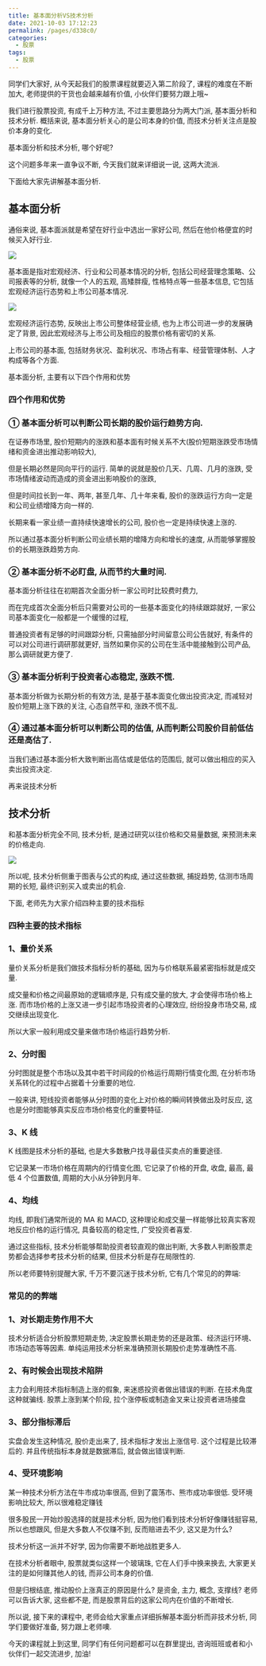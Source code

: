 ```yaml
---
title: 基本面分析VS技术分析
date: 2021-10-03 17:12:23
permalink: /pages/d338c0/
categories:
  - 股票
tags:
  - 股票
---
```


同学们大家好, 从今天起我们的股票课程就要迈入第二阶段了, 课程的难度在不断加大, 老师提供的干货也会越来越有价值, 小伙伴们要努力跟上哦~

我们进行股票投资, 有成千上万种方法, 不过主要思路分为两大门派, 基本面分析和技术分析. 概括来说, 基本面分析关心的是公司本身的价值, 而技术分析关注点是股价本身的变化.

基本面分析和技术分析, 哪个好呢?

这个问题多年来一直争议不断, 今天我们就来详细说一说, 这两大流派.

下面给大家先讲解基本面分析.

## 基本面分析

通俗来说, 基本面派就是希望在好行业中选出一家好公司, 然后在他价格便宜的时候买入好行业.

![](../.vuepress/public/img/stock/016.png)

基本面是指对宏观经济、行业和公司基本情况的分析, 包括公司经营理念策略、公司报表等的分析, 就像一个人的五观, 高矮胖瘦, 性格特点等一些基本信息, 它包括宏观经济运行态势和上市公司基本情况.

![](../.vuepress/public/img/stock/017.png)

宏观经济运行态势, 反映出上市公司整体经营业绩, 也为上市公司进一步的发展确定了背景, 因此宏观经济与上市公司及相应的股票价格有密切的关系.

上市公司的基本面, 包括财务状况、盈利状况、市场占有率、经营管理体制、人才构成等各个方面.

基本面分析, 主要有以下四个作用和优势

### 四个作用和优势

### ① 基本面分析可以判断公司长期的股价运行趋势方向.

在证券市场里, 股价短期内的涨跌和基本面有时候关系不大(股价短期涨跌受市场情绪和资金进出推动影响较大),

但是长期必然是同向平行的运行. 简单的说就是股价几天、几周、几月的涨跌, 受市场情绪波动而造成的资金进出影响股价的涨跌,

但是时间拉长到一年、两年, 甚至几年、几十年来看, 股价的涨跌运行方向一定是和公司业绩增降方向一样的.

长期来看一家业绩一直持续快速增长的公司, 股价也一定是持续快速上涨的.

所以通过基本面分析判断公司业绩长期的增降方向和增长的速度, 从而能够掌握股价的长期涨跌趋势方向.

### ② 基本面分析不必盯盘, 从而节约大量时间.

基本面分析往往在初期首次全面分析一家公司时比较费时费力,

而在完成首次全面分析后只需要对公司的一些基本面变化的持续跟踪就好, 一家公司基本面变化一般都是一个缓慢的过程,

普通投资者有足够的时间跟踪分析, 只需抽部分时间留意公司公告就好, 有条件的可以对公司进行调研那就更好, 当然如果你买的公司在生活中能接触到公司产品, 那么调研就更方便了.

### ③ 基本面分析利于投资者心态稳定, 涨跌不慌.

基本面分析做为长期分析的有效方法, 是基于基本面变化做出投资决定, 而减轻对股价短期上涨下跌的关注, 心态自然平和, 涨跌不慌不乱.

### ④ 通过基本面分析可以判断公司的估值, 从而判断公司股价目前低估还是高估了.

当我们通过基本面分析大致判断出高估或是低估的范围后, 就可以做出相应的买入卖出投资决定.

再来说技术分析

## 技术分析

和基本面分析完全不同, 技术分析, 是通过研究以往价格和交易量数据, 来预测未来的价格走向.

![](../.vuepress/public/img/stock/018.png)

所以呢, 技术分析侧重于图表与公式的构成, 通过这些数据, 捕捉趋势, 估测市场周期的长短, 最终识别买入或卖出的机会.

下面, 老师先为大家介绍四种主要的技术指标

### 四种主要的技术指标

### 1、量价关系

量价关系分析是我们做技术指标分析的基础, 因为与价格联系最紧密指标就是成交量.

成交量和价格之间最原始的逻辑顺序是, 只有成交量的放大, 才会使得市场价格上涨. 而市场价格的上涨又进一步引起市场投资者的心理效应, 纷纷投身市场交易, 成交继续出现变化.

所以大家一般利用成交量来做市场价格运行趋势分析.

### 2、分时图

分时图就是整个市场以及其中若干时间段的价格运行周期行情变化图, 在分析市场关系转化的过程中占据着十分重要的地位.

一般来讲, 短线投资者能够从分时图的变化上对价格的瞬间转换做出及时反应, 这也是分时图能够真实反应市场价格变化的重要特征.

### 3、K 线

K 线图是技术分析的基础, 也是大多数散户找寻最佳买卖点的重要途径.

它记录某一市场价格在周期内的行情变化图, 它记录了价格的开盘, 收盘, 最高, 最低 4 个位置数值, 周期的大小从分钟到月年.

### 4、均线

均线, 即我们通常所说的 MA 和 MACD, 这种理论和成交量一样能够比较真实客观地反应价格的运行情况, 具备较高的稳定性, 广受投资者喜爱.

通过这些指标, 技术分析能够帮助投资者较直观的做出判断, 大多数人判断股票走势都会选择参考技术分析的结果, 但技术分析是存在局限性的.

所以老师要特别提醒大家, 千万不要沉迷于技术分析, 它有几个常见的的弊端:

### 常见的的弊端

### 1、对长期走势作用不大

技术分析适合分析股票短期走势, 决定股票长期走势的还是政策、经济运行环境、市场动态等等因素. 单纯运用技术分析来准确预测长期股价走势准确性不高.

### 2、有时候会出现技术陷阱

主力会利用技术指标制造上涨的假象, 来迷惑投资者做出错误的判断. 在技术角度这种就骗线. 股票上涨到某个阶段, 拉个涨停板或制造金叉来让投资者进场接盘

### 3、部分指标滞后

实盘会发生这种情况, 股价走出来了, 技术指标才发出上涨信号. 这个过程是比较滞后的. 并且传统指标本身就是数据滞后, 就会做出错误判断.

### 4、受环境影响

某一种技术分析方法在牛市成功率很高, 但到了震荡市、熊市成功率很低. 受环境影响比较大, 所以很难稳定赚钱

很多股民一开始炒股选择的就是技术分析, 因为他们看到技术分析好像赚钱挺容易, 所以也想跟风, 但是大多数人不仅赚不到, 反而赔进去不少, 这又是为什么?

技术分析这一派并不好学, 因为你需要不断地战胜更多人.

在技术分析者眼中, 股票就类似这样一个玻璃珠, 它在人们手中换来换去, 大家更关注的是如何赚其他人的钱, 而非公司本身的价值.

但是归根结底, 推动股价上涨真正的原因是什么? 是资金, 主力, 概念, 支撑线? 老师可以告诉大家, 这些都不是, 而是股票背后的这家公司内在价值的不断增长.

所以说, 接下来的课程中, 老师会给大家重点详细拆解基本面分析而非技术分析, 同学们要做好准备, 努力跟上老师噢.

今天的课程就上到这里, 同学们有任何问题都可以在群里提出, 咨询班班或者和小伙伴们一起交流进步, 加油!

